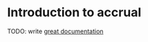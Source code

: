 # Introduction to accrual

TODO: write [great documentation](http://jacobian.org/writing/what-to-write/)
